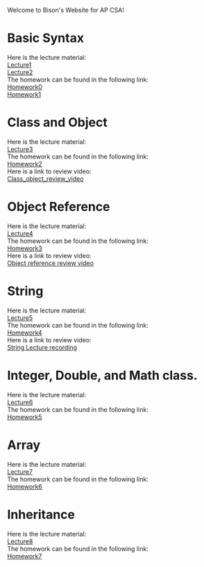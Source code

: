 Welcome to Bison's Website for AP CSA!

# Basic Syntax
Here is the lecture material:\
[Lecture1](https://github.com/Bison2001/AP_CSA/blob/main/Lecture1)\
[Lecture2](https://github.com/Bison2001/AP_CSA/blob/main/Lecture2)\
The homework can be found in the following link:\
[Homework0](https://github.com/Bison2001/AP_CSA/blob/main/HW0)\
[Homework1](https://github.com/Bison2001/AP_CSA/blob/main/HW1)


# Class and Object
Here is the lecture material:\
[Lecture3](https://github.com/Bison2001/AP_CSA/blob/main/Lecture3)\
The homework can be found in the following link:\
[Homework2](https://github.com/Bison2001/AP_CSA/blob/main/HW2)\
Here is a link to review video:\
[Class_object_review_video](https://pan.baidu.com/s/1bncloDak1PK8jqouMeQU6g?pwd=g8js)


# Object Reference
Here is the lecture material:\
[Lecture4](https://github.com/Bison2001/AP_CSA/blob/main/Lecture4)\
The homework can be found in the following link:\
[Homework3](https://github.com/Bison2001/AP_CSA/blob/main/HW3)\
Here is a link to review video:\
[Object reference review video](https://pan.baidu.com/s/1khSs0RsdB4EGwXf2pY-ezw?pwd=9usa)


# String
Here is the lecture material:\
[Lecture5](https://github.com/Bison2001/AP_CSA/blob/main/Lecture5)\
The homework can be found in the following link:\
[Homework4](https://github.com/Bison2001/AP_CSA/blob/main/HW4)\
Here is a link to review video:\
[String Lecture recording](https://pan.baidu.com/s/1FWuOoD8EDndmHfbiwwJjmA?pwd=9hfg)

# Integer, Double, and Math class.
Here is the lecture material:\
[Lecture6](https://github.com/Bison2001/AP_CSA/blob/main/Lecture6)\
The homework can be found in the following link:\
[Homework5](https://github.com/Bison2001/AP_CSA/blob/main/HW5)

# Array
Here is the lecture material:\
[Lecture7](https://github.com/Bison2001/AP_CSA/blob/main/Lecture7)\
The homework can be found in the following link:\
[Homework6](https://github.com/Bison2001/AP_CSA/blob/main/HW6)

# Inheritance
Here is the lecture material:\
[Lecture8](https://github.com/Bison2001/AP_CSA/blob/main/Lecture8)\
The homework can be found in the following link:\
[Homework7](https://github.com/Bison2001/AP_CSA/blob/main/HW7)
